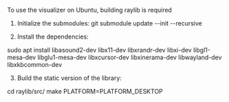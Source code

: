 To use the visualizer on Ubuntu, building raylib is required

1. Initialize the submodules: git submodule update --init --recursive

2. Install the dependencies:

sudo apt install libasound2-dev libx11-dev libxrandr-dev libxi-dev libgl1-mesa-dev libglu1-mesa-dev libxcursor-dev libxinerama-dev libwayland-dev libxkbcommon-dev

3. Build the static version of the library:

cd raylib/src/
make PLATFORM=PLATFORM_DESKTOP 

